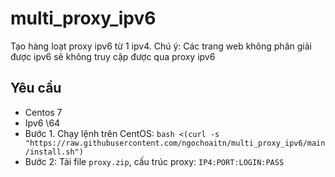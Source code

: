# multi_proxy_ipv6
Tạo hàng loạt proxy ipv6 từ 1 ipv4. Chú ý: Các trang web không phân giải được ipv6 sẽ không truy cập được qua proxy ipv6

## Yêu cầu
- Centos 7
- Ipv6 \64
- Bước 1. Chạy lệnh trên CentOS: `bash <(curl -s "https://raw.githubusercontent.com/ngochoaitn/multi_proxy_ipv6/main/install.sh")`
- Bước 2: Tải file `proxy.zip`, cấu trúc proxy: `IP4:PORT:LOGIN:PASS`
